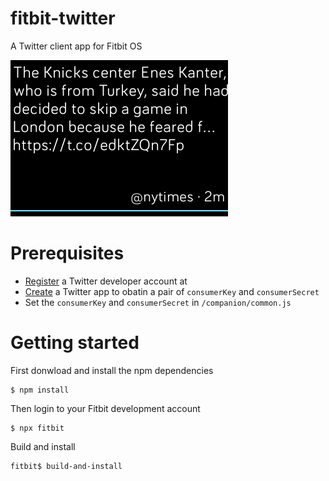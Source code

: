 # fitbit-twitter
A Twitter client app for Fitbit OS

![screenshot-fitbit-twitter.png](./screenshot-fitbit-twitter.png)

# Prerequisites

- [Register](https://developer.twitter.com) a Twitter developer account at 
- [Create](https://developer.twitter.com/en/apps) a Twitter app to obatin a pair of `consumerKey` and `consumerSecret`
- Set the `consumerKey` and `consumerSecret` in `/companion/common.js`

# Getting started

First donwload and install the npm dependencies

```
$ npm install
```

Then login to your Fitbit development account
```
$ npx fitbit
```

Build and install
```
fitbit$ build-and-install
```